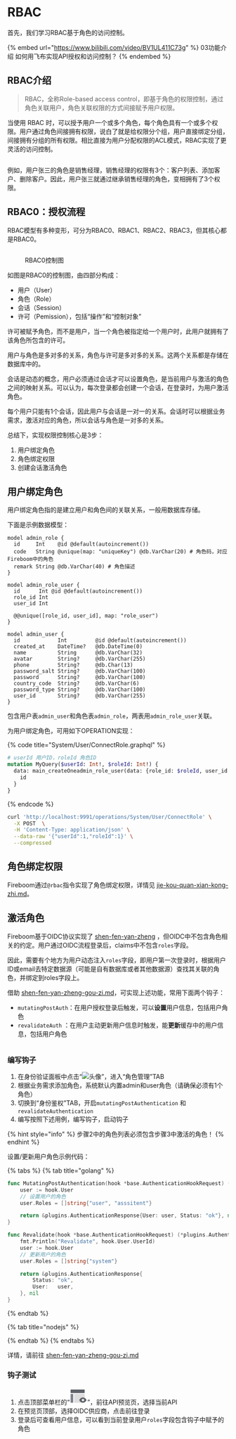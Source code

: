 # RBAC

首先，我们学习RBAC基于角色的访问控制。

{% embed url="https://www.bilibili.com/video/BV1UL411C73g" %}
03功能介绍 如何用飞布实现API授权和访问控制？
{% endembed %}

## RBAC介绍

> RBAC，全称Role-based access control，即基于角色的权限控制，通过角色关联用户，角色关联权限的方式间接赋予用户权限。

当使用 RBAC 时，可以授予用户一个或多个角色，每个角色具有一个或多个权限。用户通过角色间接拥有权限，说白了就是给权限分个组，用户直接绑定分组，间接拥有分组的所有权限。相比直接为用户分配权限的ACL模式，RBAC实现了更灵活的访问控制。

<figure><img src="../../../.gitbook/assets/image (1).png" alt=""><figcaption></figcaption></figure>

例如，用户张三的角色是销售经理，销售经理的权限有3个：客户列表、添加客户、删除客户。因此，用户张三就通过继承销售经理的角色，变相拥有了3个权限。

## RBAC0：授权流程

RBAC模型有多种变形，可分为RBAC0、RBAC1、RBAC2、RBAC3，但其核心都是RBAC0。

<figure><img src="../../../.gitbook/assets/image (1) (1).png" alt=""><figcaption><p>RBAC0控制图</p></figcaption></figure>

如图是RBAC0的控制图，由四部分构成：

* 用户（User）&#x20;
* 角色（Role）
* 会话（Session）&#x20;
* 许可（Pemission），包括“操作”和“控制对象”

许可被赋予角色，而不是用户，当一个角色被指定给一个用户时，此用户就拥有了该角色所包含的许可。

用户与角色是多对多的关系，角色与许可是多对多的关系。这两个关系都是存储在数据库中的。

会话是动态的概念，用户必须通过会话才可以设置角色，是当前用户与激活的角色之间的映射关系。可以认为，每次登录都会创建一个会话，在登录时，为用户激活角色。

每个用户只能有1个会话，因此用户与会话是一对一的关系。会话时可以根据业务需求，激活对应的角色，所以会话与角色是一对多的关系。

总结下，实现权限控制核心是3步：

1. 用户绑定角色
2. 角色绑定权限
3. 创建会话激活角色

## 用户绑定角色

用户绑定角色指的是建立用户和角色间的关联关系，一般用数据库存储。

下面是示例数据模型：

```prisma
model admin_role {
  id     Int    @id @default(autoincrement())
  code   String @unique(map: "uniqueKey") @db.VarChar(20) # 角色码，对应Fireboom中的角色
  remark String @db.VarChar(40) # 角色描述
}

model admin_role_user {
  id      Int @id @default(autoincrement())
  role_id Int
  user_id Int

  @@unique([role_id, user_id], map: "role_user")
}

model admin_user {
  id            Int         @id @default(autoincrement())
  created_at    DateTime?   @db.DateTime(0)
  name          String      @db.VarChar(32)
  avatar        String?     @db.VarChar(255)
  phone         String?     @db.Char(13)
  password_salt String?     @db.VarChar(100)
  password      String?     @db.VarChar(100)
  country_code  String?     @db.VarChar(6)
  password_type String?     @db.VarChar(100)
  user_id       String?     @db.VarChar(255)
}
```

包含用户表`admin_user`和角色表`admin_role`，两表用`admin_role_user`关联。

为用户绑定角色，可用如下OPERATION实现：

{% code title="System/User/ConnectRole.graphql" %}
```graphql
# userId 用户ID，roleId 角色ID
mutation MyQuery($userId: Int!, $roleId: Int!) {
  data: main_createOneadmin_role_user(data: {role_id: $roleId, user_id: $userId}) {
    id
  }
}
```
{% endcode %}

```bash
curl 'http://localhost:9991/operations/System/User/ConnectRole' \
  -X POST  \
  -H 'Content-Type: application/json' \
  --data-raw '{"userId":1,"roleId":1}' \
  --compressed
```

## 角色绑定权限

Fireboom通过`@rbac`指令实现了角色绑定权限，详情见 [jie-kou-quan-xian-kong-zhi.md](../jie-kou-quan-xian-kong-zhi.md "mention")。



## 激活角色

Fireboom基于OIDC协议实现了 [shen-fen-yan-zheng](../../shen-fen-yan-zheng/ "mention") ，但OIDC中不包含角色相关的约定。用户通过OIDC流程登录后，claims中不包含`roles`字段。

因此，需要有个地方为用户动态注入`roles`字段，即用户第一次登录时，根据用户ID或email去特定数据源（可能是自有数据库或者其他数据源）查找其关联的角色，并绑定到roles字段上。

借助 [shen-fen-yan-zheng-gou-zi.md](../../../jin-jie-gou-zi-ji-zhi/shen-fen-yan-zheng-gou-zi.md "mention")，可实现上述功能，常用下面两个钩子：

* `mutatingPostAuth`：在用户授权登录后触发，可以**设置**用户信息，包括用户角色
* `revalidateAuth` ：在用户主动更新用户信息时触发，能**更新**缓存中的用户信息，包括用户角色

<figure><img src="../../../.gitbook/assets/image (56).png" alt=""><figcaption></figcaption></figure>

### 编写钩子

1. 在身份验证面板中点击“<img src="http://localhost:9123/assets/workbench/panel-role.png" alt="头像" data-size="line">”，进入“角色管理”TAB
2. 根据业务需求添加角色，系统默认内置admin和user角色（请确保必须有1个角色）
3. 切换到“身份鉴权”TAB，开启`mutatingPostAuthentication` 和 `revalidateAuthentication`&#x20;
4. 编写按照下述用例，编写钩子，启动钩子

{% hint style="info" %}
步骤2中的角色列表必须包含步骤3中激活的角色！
{% endhint %}

设置/更新用户角色示例代码：

{% tabs %}
{% tab title="golang" %}
```go
func MutatingPostAuthentication(hook *base.AuthenticationHookRequest) (*plugins.AuthenticationResponse, error) {
	user := hook.User
	// 设置用户的角色
	user.Roles = []string{"user", "asssitent"}

	return &plugins.AuthenticationResponse{User: user, Status: "ok"}, nil
}
```

```go
func Revalidate(hook *base.AuthenticationHookRequest) (*plugins.AuthenticationResponse, error) {
	fmt.Println("Revalidate", hook.User.UserId)
	user := hook.User
	// 更新用户的角色
	user.Roles = []string{"system"}

	return &plugins.AuthenticationResponse{
		Status: "ok",
		User:   user,
	}, nil
}
```
{% endtab %}

{% tab title="nodejs" %}

{% endtab %}
{% endtabs %}

详情，请前往 [shen-fen-yan-zheng-gou-zi.md](../../../jin-jie-gou-zi-ji-zhi/shen-fen-yan-zheng-gou-zi.md "mention")

### 钩子测试

1. 点击顶部菜单栏的“<img src="data:image/png;base64,iVBORw0KGgoAAAANSUhEUgAAACgAAAAoCAMAAAC7IEhfAAAAY1BMVEUAAADU1NRjZmxvcnePkZVgY2rPz9BfY2poaHTAwMOAhIxoa3FgYmpgYmlgY2nFxcbU1NRmZm+Ag427u73U1NRfYml/g4zt7e3k5eXW1te9vsCztLefoaWanKCOkJVydXtucXecDQKGAAAAFXRSTlMAzP336NDOiAvTz/rn2tjSph7Qs6d9epWLAAAAjElEQVQ4y+2T2Q6EIAxFK+A6mzMj4q7//5VaYngCG2N8cDkvNOlJSG9TuCq+XMQ3oiQ4p0jGsx+/fCIByDwrqRFzDYDn4BatYiw4Y1zEhBgIJjUsjJbED5eG19ctBtrr66rD9x05RYH9oVBKtViFTvGB7UZNlFg9N4n01/QwdDwrA0/mU0jtK/zDYRgBwgsrsPomQg4AAAAASUVORK5CYII=" alt="预览" data-size="line">”，前往API预览页，选择当前API
2. 在预览页顶部，选择OIDC供应商，点击前往登录
3. 登录后可查看用户信息，可以看到当前登录用户`roles`字段包含钩子中赋予的角色

